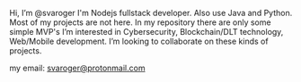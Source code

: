 Hi, I’m @svaroger
I'm Nodejs fullstack developer. Also use Java and Python. Most of my projects are not here. In my repository there are only some simple MVP's
I’m interested in Cybersecurity, Blockchain/DLT technology, Web/Mobile development.
I’m looking to collaborate on these kinds of projects.

my email: svaroger@protonmail.com


